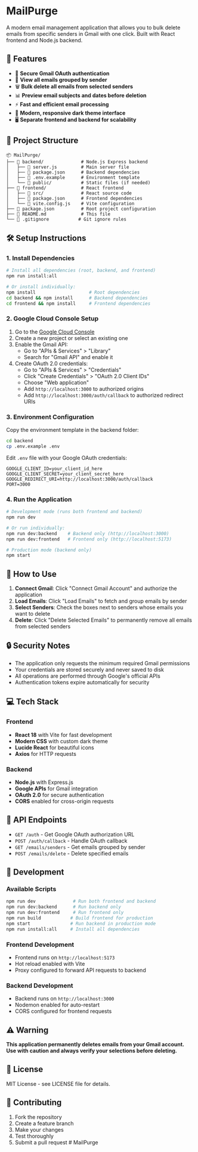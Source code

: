 # MailPurge

A modern email management application that allows you to bulk delete emails from specific senders in Gmail with one click. Built with React frontend and Node.js backend.

## 🚀 Features

- 🔐 **Secure Gmail OAuth authentication**
- 📧 **View all emails grouped by sender**
- 🗑️ **Bulk delete all emails from selected senders**
- 📊 **Preview email subjects and dates before deletion**
- ⚡ **Fast and efficient email processing**
- 🎨 **Modern, responsive dark theme interface**
- 🖥️ **Separate frontend and backend for scalability**

## 📁 Project Structure

```
📦 MailPurge/
├── 📁 backend/              # Node.js Express backend
│   ├── 📄 server.js         # Main server file
│   ├── 📄 package.json      # Backend dependencies
│   ├── 📄 .env.example      # Environment template
│   └── 📁 public/           # Static files (if needed)
├── 📁 frontend/             # React frontend
│   ├── 📁 src/              # React source code
│   ├── 📄 package.json      # Frontend dependencies
│   └── 📄 vite.config.js    # Vite configuration
├── 📄 package.json          # Root project configuration
├── 📄 README.md             # This file
└── 📄 .gitignore           # Git ignore rules
```

## 🛠️ Setup Instructions

### 1. Install Dependencies

```bash
# Install all dependencies (root, backend, and frontend)
npm run install:all

# Or install individually:
npm install                    # Root dependencies
cd backend && npm install      # Backend dependencies
cd frontend && npm install     # Frontend dependencies
```

### 2. Google Cloud Console Setup

1. Go to the [Google Cloud Console](https://console.cloud.google.com/)
2. Create a new project or select an existing one
3. Enable the Gmail API:
   - Go to "APIs & Services" > "Library"
   - Search for "Gmail API" and enable it
4. Create OAuth 2.0 credentials:
   - Go to "APIs & Services" > "Credentials"
   - Click "Create Credentials" > "OAuth 2.0 Client IDs"
   - Choose "Web application"
   - Add `http://localhost:3000` to authorized origins
   - Add `http://localhost:3000/auth/callback` to authorized redirect URIs

### 3. Environment Configuration

Copy the environment template in the backend folder:

```bash
cd backend
cp .env.example .env
```

Edit `.env` file with your Google OAuth credentials:

```env
GOOGLE_CLIENT_ID=your_client_id_here
GOOGLE_CLIENT_SECRET=your_client_secret_here
GOOGLE_REDIRECT_URI=http://localhost:3000/auth/callback
PORT=3000
```

### 4. Run the Application

```bash
# Development mode (runs both frontend and backend)
npm run dev

# Or run individually:
npm run dev:backend    # Backend only (http://localhost:3000)
npm run dev:frontend   # Frontend only (http://localhost:5173)

# Production mode (backend only)
npm start
```

## 🎯 How to Use

1. **Connect Gmail**: Click "Connect Gmail Account" and authorize the application
2. **Load Emails**: Click "Load Emails" to fetch and group emails by sender
3. **Select Senders**: Check the boxes next to senders whose emails you want to delete
4. **Delete**: Click "Delete Selected Emails" to permanently remove all emails from selected senders

## 🔒 Security Notes

- The application only requests the minimum required Gmail permissions
- Your credentials are stored securely and never saved to disk
- All operations are performed through Google's official APIs
- Authentication tokens expire automatically for security

## 💻 Tech Stack

### Frontend
- **React 18** with Vite for fast development
- **Modern CSS** with custom dark theme
- **Lucide React** for beautiful icons
- **Axios** for HTTP requests

### Backend
- **Node.js** with Express.js
- **Google APIs** for Gmail integration
- **OAuth 2.0** for secure authentication
- **CORS** enabled for cross-origin requests

## 🚀 API Endpoints

- `GET /auth` - Get Google OAuth authorization URL
- `POST /auth/callback` - Handle OAuth callback
- `GET /emails/senders` - Get emails grouped by sender
- `POST /emails/delete` - Delete specified emails

## 🔧 Development

### Available Scripts

```bash
npm run dev              # Run both frontend and backend
npm run dev:backend      # Run backend only
npm run dev:frontend     # Run frontend only
npm run build           # Build frontend for production
npm start               # Run backend in production mode
npm run install:all     # Install all dependencies
```

### Frontend Development
- Frontend runs on `http://localhost:5173`
- Hot reload enabled with Vite
- Proxy configured to forward API requests to backend

### Backend Development
- Backend runs on `http://localhost:3000`
- Nodemon enabled for auto-restart
- CORS configured for frontend requests

## ⚠️ Warning

**This application permanently deletes emails from your Gmail account. Use with caution and always verify your selections before deleting.**

## 📄 License

MIT License - see LICENSE file for details.

## 🤝 Contributing

1. Fork the repository
2. Create a feature branch
3. Make your changes
4. Test thoroughly
5. Submit a pull request
#   M a i l P u r g e 
 
 